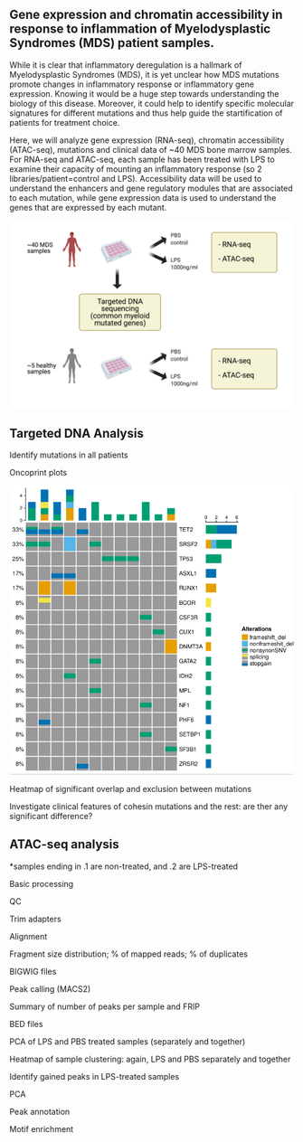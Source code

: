 ## Gene expression and chromatin accessibility in response to inflammation of Myelodysplastic Syndromes (MDS) patient samples.

While it is clear that inflammatory deregulation is a hallmark of Myelodysplastic Syndromes (MDS), it is yet unclear how MDS mutations promote changes in inflammatory response or inflammatory gene expression. Knowing it would be a huge step towards understanding the biology of this disease. Moreover, it could help to identify specific molecular signatures for different mutations and thus help guide the startification of patients for treatment choice.  

Here, we will analyze gene expression (RNA-seq), chromatin accessibility (ATAC-seq), mutations and clinical data of ~40 MDS bone marrow samples. For RNA-seq and ATAC-seq, each sample has been treated with LPS to examine their capacity of mounting an inflammatory response (so 2 libraries/patient=control and LPS). Accessibility data will be used to understand the enhancers and gene regulatory modules that are associated to each mutation,  while gene expression data is used to understand the genes that are expressed by each mutant.  

 ![image](images/mds.png)

 

 

## Targeted DNA Analysis 

Identify mutations in all patients 

Oncoprint plots

![image](images/oncoprint.png)

Heatmap of significant overlap and exclusion between mutations 

Investigate clinical features of cohesin mutations and the rest: are ther any significant difference? 

 

 
## ATAC-seq analysis 

*samples ending in .1 are non-treated, and .2 are LPS-treated 

Basic processing 

QC 

Trim adapters 

Alignment 

Fragment size distribution; % of mapped reads; % of duplicates 

BIGWIG files 

Peak calling (MACS2) 

Summary of number of peaks per sample and FRIP 

BED files 

PCA of LPS and PBS treated samples (separately and together) 

Heatmap of sample clustering: again, LPS and PBS separately and together 

 

Identify gained peaks in LPS-treated samples 

PCA 

Peak annotation 

Motif enrichment 

 

